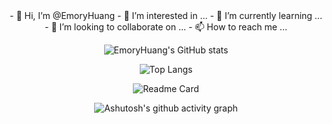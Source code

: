 <div align="center">
- 👋 Hi, I’m @EmoryHuang
- 👀 I’m interested in ...
- 🌱 I’m currently learning ...
- 💞️ I’m looking to collaborate on ...
- 📫 How to reach me ...

![EmoryHuang's GitHub stats](https://github-readme-stats.vercel.app/api?username=EmoryHuang&show_icons=true&theme=tokyonight)

![Top Langs](https://github-readme-stats.vercel.app/api/top-langs/?username=EmoryHuang&layout=compact)

![Readme Card](https://github-readme-stats.vercel.app/api/pin/?username=EmoryHuang&repo=github-readme-stats)

![Ashutosh's github activity graph](https://activity-graph.herokuapp.com/graph?username=EmoryHuang&theme=dracula)

<!---
EmoryHuang/EmoryHuang is a ✨ special ✨ repository because its `README.md` (this file) appears on your GitHub profile.
You can click the Preview link to take a look at your changes.
--->
</div>
